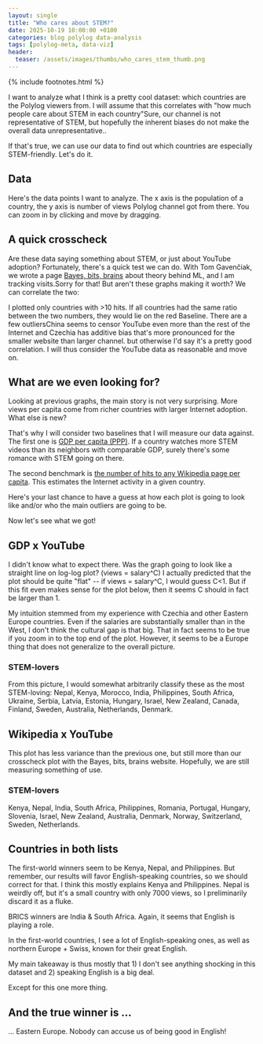 ```yaml
---
layout: single
title: "Who cares about STEM?"
date: 2025-10-19 10:00:00 +0100
categories: blog polylog data-analysis
tags: [polylog-meta, data-viz]
header:
  teaser: /assets/images/thumbs/who_cares_stem_thumb.png
---
```


{% include footnotes.html %}

I want to analyze what I think is a pretty cool dataset: which countries are the Polylog viewers from. I will assume that this correlates with "how much people care about STEM in each country"<footnote>Sure, our channel is not representative of STEM, but hopefully the inherent biases do not make the overall data unrepresentative.</footnote>.

If that's true, we can use our data to find out which countries are especially STEM-friendly. Let's do it.


## Data

Here's the data points I want to analyze. The x axis is the population of a country, the y axis is number of views Polylog channel got from there. You can zoom in by clicking and move by dragging.

<div id="country-scatter-youtube"></div>

## A quick crosscheck

Are these data saying something about STEM, or just about YouTube adoption? Fortunately, there's a quick test we can do. With Tom Gavenčiak, we wrote a page [Bayes, bits, brains](https://bayesbitsbrains.github.io/) about theory behind ML, and I am tracking visits.<footnote>Sorry for that! But aren't these graphs making it worth?</footnote> We can correlate the two:

<div id="country-scatter-correlation"></div>

I plotted only countries with >10 hits. If all countries had the same ratio between the two numbers, they would lie on the red Baseline. There are a few outliers<footnote>China seems to censor YouTube even more than the rest of the Internet and Czechia has additive bias that's more pronounced for the smaller website than larger channel.</footnote> but otherwise I'd say it's a pretty good correlation. I will thus consider the YouTube data as reasonable and move on.

## What are we even looking for?

Looking at previous graphs, the main story is not very surprising. More views per capita come from richer countries with larger Internet adoption. What else is new?

That's why I will consider two baselines that I will measure our data against. The first one is [GDP per capita (PPP)](https://en.wikipedia.org/wiki/List_of_countries_by_GDP_(PPP)_per_capita). If a country watches more STEM videos than its neighbors with comparable GDP, surely there's some romance with STEM going on there.

The second benchmark is [the number of hits to any Wikipedia page per capita](https://stats.wikimedia.org/#/all-projects/reading/page-views-by-country/). This estimates the Internet activity in a given country.

Here's your last chance to have a guess at how each plot is going to look like and/or who the main outliers are going to be.

Now let's see what we got!

## GDP x YouTube

I didn't know what to expect there. Was the graph going to look like a straight line on log-log plot? (views = salary^C) I actually predicted that the plot should be quite "flat" -- if views = salary^C, I would guess C<1. But if this fit even makes sense for the plot below, then it seems C should in fact be larger than 1.

My intuition stemmed from my experience with Czechia and other Eastern Europe countries. Even if the salaries are substantially smaller than in the West, I don't think the cultural gap is that big. That in fact seems to be true if you zoom in to the top end of the plot. However, it seems to be a Europe thing that does not generalize to the overall picture.

<div id="country-scatter-gdp-youtube"></div>

### STEM-lovers
From this picture, I would somewhat arbitrarily classify these as the most STEM-loving: Nepal, Kenya, Morocco, India, Philippines, South Africa, Ukraine, Serbia, Latvia, Estonia, Hungary, Israel, New Zealand, Canada, Finland, Sweden, Australia, Netherlands, Denmark.


## Wikipedia x YouTube

This plot has less variance than the previous one, but still more than our crosscheck plot with the Bayes, bits, brains website. Hopefully, we are still measuring something of use.

<div id="country-scatter-per-capita"></div>

### STEM-lovers
Kenya, Nepal, India, South Africa, Philippines, Romania, Portugal, Hungary, Slovenia, Israel, New Zealand, Australia, Denmark, Norway, Switzerland, Sweden, Netherlands.

## Countries in both lists

The first-world winners seem to be Kenya, Nepal, and Philippines. But remember, our results will favor English-speaking countries, so we should correct for that. I think this mostly explains Kenya and Philippines. Nepal is weirdly off, but it's a small country with only 7000 views, so I preliminarily discard it as a fluke.

BRICS winners are India & South Africa. Again, it seems that English is playing a role.

In the first-world countries, I see a lot of English-speaking ones, as well as northern Europe + Swiss, known for their great English.

My main takeaway is thus mostly that 1) I don't see anything shocking in this dataset and 2) speaking English is a big deal.

Except for this one more thing.

## And the true winner is ...

... Eastern Europe. Nobody can accuse us of being good in English!





<script type="module" src="/widgets/dist/country-scatter.js"></script>
